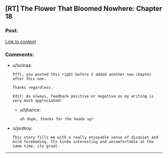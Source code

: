 ## [RT] The Flower That Bloomed Nowhere: Chapter 18

### Post:

[Link to content](https://www.royalroad.com/fiction/28806/the-flower-that-bloomed-nowhere/chapter/468989/018-everblossom)

### Comments:

- u/lurinaa:
  ```
  Pfft, you posted this right before I added another new chapter after this one.

  Thanks regardless.

  Edit: As always, feedback positive or negative on my writing is very much appreciated!
  ```

  - u/tjhance:
    ```
    oh dope, thanks for the heads up!
    ```

- u/jordroy:
  ```
  This story fills me with a really enjoyable sense of disquiet and mild foreboding. Its kinda interesting and uncomfortable at the same time, its great.
  ```

---

